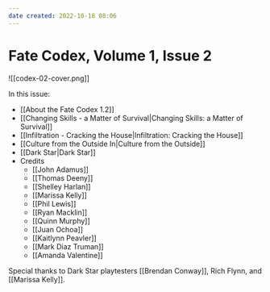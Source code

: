 ```yaml
---
date created: 2022-10-18 08:06
---
```


# Fate Codex, Volume 1, Issue 2
![[codex-02-cover.png]]

In this issue:

- [[About the Fate Codex 1.2]]
- [[Changing Skills - a Matter of Survival|Changing Skills: a Matter of Survival]]
- [[Infiltration - Cracking the House|Infiltration: Cracking the House]]
- [[Culture from the Outside In|Culture from the Outside]]
- [[Dark Star|Dark Star]]
- Credits
	- [[John Adamus]]
	- [[Thomas Deeny]]
	- [[Shelley Harlan]]
	- [[Marissa Kelly]]
	- [[Phil Lewis]]
	- [[Ryan Macklin]]
	- [[Quinn Murphy]]
	- [[Juan Ochoa]]
	- [[Kaitlynn Peavler]]
	- [[Mark Diaz Truman]]
	- [[Amanda Valentine]]

Special thanks to Dark Star playtesters [[Brendan Conway]], Rich Flynn, and
[[Marissa Kelly]].
